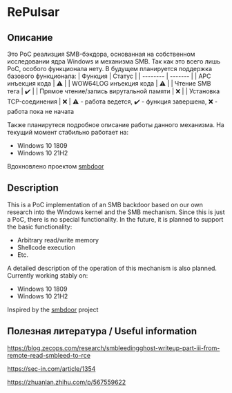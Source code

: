 # RePulsar
## Описание
Это PoC реализция SMB-бэкдора, основанная на собственном исследовании ядра Windows и механизма SMB. Так как это всего лишь PoC, особого функционала нету. В будущем планируется поддержка базового функционала:
| Функция  | Статус |
| -------- | ------- |
| APC инъекция кода  | :warning:   |
| WOW64LOG инъекция кода  | :warning:   |
| Чтение SMB тега | :heavy_check_mark:     |
| Прямое чтение/запись вирутальной памяти    | :x:    |
| Установка TCP-соединения   | :x:    |
:warning: - работа ведется, :heavy_check_mark: - функция завершена, :x: - работа пока не начата


Также планирутеся подробное описание работы данного механизма.
На текущий момент стабильно работает на:
- Windows 10 1809
- Windows 10 21H2

Вдохновлено проектом [smbdoor](https://github.com/loneicewolf/smbdoor)

## Description
This is a PoC implementation of an SMB backdoor based on our own research into the Windows kernel and the SMB mechanism. Since this is just a PoC, there is no special functionality. In the future, it is planned to support the basic functionality:
- Arbitrary read/write memory
- Shellcode execution
- Etc.

A detailed description of the operation of this mechanism is also planned.
Currently working stably on:
- Windows 10 1809
- Windows 10 21H2

Inspired by the [smbdoor](https://github.com/loneicewolf/smbdoor) project

## Полезная литература / Useful information
https://blog.zecops.com/research/smbleedingghost-writeup-part-iii-from-remote-read-smbleed-to-rce

https://sec-in.com/article/1354

https://zhuanlan.zhihu.com/p/567559622
 
